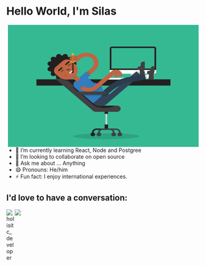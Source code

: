 # Hello World, I'm Silas

<img align="right" alt="GIF" src="./coding.gif" width="500" height="320" />

- 🌱 I’m currently learning React, Node and Postgree
- 👯 I’m looking to collaborate on open source
- 💬 Ask me about ... Anything
- 😄 Pronouns: He/him
- ⚡ Fun fact: I enjoy international experiences.

## I'd love to have a conversation:
[<img align="left" alt="holisitc_developer" width="22px" src="https://img.shields.io/badge/LinkedIn-0077B5?style=for-the-badge&logo=linkedin&logoColor=white"/>][linkedin]

[<img align="left" with="22px" src="https://img.shields.io/badge/Gmail-D14836?style=for-the-badge&logo=gmail&logoColor=white"/>][gmail]

<!--
**SilasFr/SilasFr** is a ✨ _special_ ✨ repository because its `README.md` (this file) appears on your GitHub profile.

Here are some ideas to get you started:

- 🔭 I’m currently working on ...
- 🌱 I’m currently learning ...
- 👯 I’m looking to collaborate on ...
- 🤔 I’m looking for help with ...
- 💬 Ask me about ...
- 📫 How to reach me: ...
- 😄 Pronouns: ...
- ⚡ Fun fact: ...
-->
[linkedin]: https://www.linkedin.com/in/silas-fernandes-2a0a499b/
[gmail]: silas23.fr@gmail.com